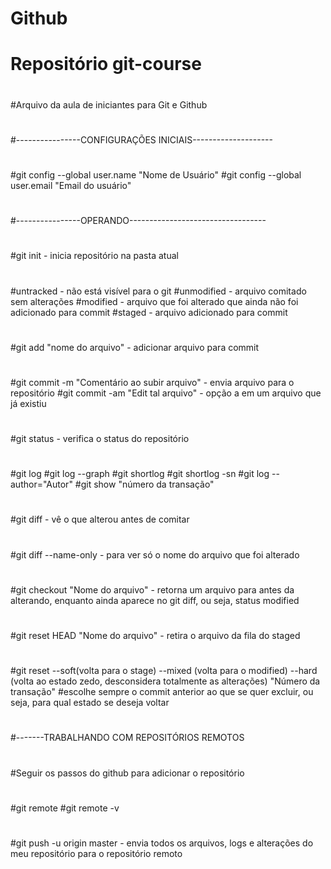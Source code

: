 # Github
#
# Repositório git-course
#
#Arquivo da aula de iniciantes para Git e Github
#
#----------------CONFIGURAÇÕES INICIAIS--------------------
#
#git config --global user.name "Nome de Usuário"
#git config --global user.email "Email do usuário"
#
#----------------OPERANDO----------------------------------
#
#git init - inicia repositório na pasta atual
#
#untracked - não está visível para o git
#unmodified - arquivo comitado sem alterações
#modified - arquivo que foi alterado que ainda não foi adicionado para commit
#staged - arquivo adicionado para commit
#
#git add "nome do arquivo" - adicionar arquivo para commit
#
#git commit -m "Comentário ao subir arquivo" - envia arquivo para o repositório
#git commit -am "Edit tal arquivo" - opção a em um arquivo que já existiu
#
#
#git status - verifica o status do repositório
#
#git log
#git log --graph
#git shortlog
#git shortlog -sn
#git log --author="Autor"
#git show "número da transação"
#
#git diff - vê o que alterou antes de comitar
#
#git diff --name-only - para ver só o nome do arquivo que foi alterado
#
#git checkout "Nome do arquivo" - retorna um arquivo para antes da alterando, enquanto ainda aparece no git diff, ou seja, status modified
#
#git reset HEAD "Nome do arquivo" - retira o arquivo da fila do staged
#
#git reset --soft(volta para o stage) --mixed (volta para o modified) --hard (volta ao estado zedo, desconsidera totalmente as alterações) "Número da transação"
#escolhe sempre o commit anterior ao que se quer excluir, ou seja, para qual estado se deseja voltar
#
#-------TRABALHANDO COM REPOSITÓRIOS REMOTOS
#
#Seguir os passos do github para adicionar o repositório
#
#git remote
#git remote -v
#
#git push -u origin master - envia todos os arquivos, logs e alterações do meu repositório para o repositório remoto
#
